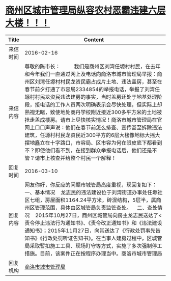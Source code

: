# <a href="http://www.shangluo.gov.cn/zmhd/ldxxxx.jsp?urltype=leadermail.LeaderMailContentUrl&wbtreeid=1112&leadermailid=3501">商州区城市管理局纵容农村恶霸违建六层大楼！！！</a>
| Title |                                                                                                                                                                             Content                                                                                                                                                                              |
|:-----:|------------------------------------------------------------------------------------------------------------------------------------------------------------------------------------------------------------------------------------------------------------------------------------------------------------------------------------------------------------------|
| 来信时间  | 2016-02-16                                                                                                                                                                                                                                                                                                                                                       |
| 来信内容  | 尊敬的陈市长：          我们是商州区刘湾任塬村村民，在去年和今年我们一直通过网上及电话向商洛市城市管理局举报：商州区刘湾任塬村村民龙资民霸占成片土地、违法盖房，甚至在春节前夕打通了市容局2334854的举报电话，举报了刘湾任塬村村民龙资民违法建房的事实，当时盖房还处于地基处理阶段，接电话的工作人员两次明确表示会尽快处理，但实际上却熟视无睹，致使地处商丹学校附近接近300多平方米的土地被抢走盖成楼房。请市上尽快核实情况！商洛市城市管理局在官网上口口声声说：他们在春节前怎么排查、宣传甚至拆除违法建筑，任塬村村民龙资民近300平方的6层大楼像地标大摇大摆地矗立在十字路口，市容局、区市容为何在眼皮底下都看到不？即使他们看不到，在接到群众举报电话后，他们还是不管？请市上核查并给整个村民一个解释！ |
| 回复时间  | 2016-03-10                                                                                                                                                                                                                                                                                                                                                       |
| 回复内容  | 网友你好，你反应的问题市城管局高度重视，现回复如下：    一、基本情况    龙志民的违法建设位于刘湾街道办事处任塬社区七组，房屋面积1164.24平方米，砖混结构，5层半，属商州区管理范围，具体由区城管局负责监管查处。    二、查处情况    2015年10月27日，商州区城管局向房主龙志民送达了<责令停止违法行为通知书》、《责令改正通知书》和《违法建设通知书》；2015年11月27日，向其送达了《行政处罚事先告知书》《行政处罚听证告知书》。在当事人建房过程中，区城管局采取暂扣施工工具、现场盯守等方式，实施了多次强制停工措施。目前，该案件正在按程序办理当中。商洛市城市管理局                                                            |
| 回复机构  | <a href="../../categories/agencies/商洛市城市管理局.md">商洛市城市管理局</a>                                                                                                                                                                                                                                                                                                       |